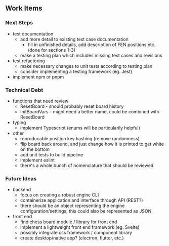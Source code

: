 ## Work Items

### Next Steps
- test documentation
  - add more detail to existing test case documentation
    - fill in unfinished details, add description of FEN positions etc. (done for sections 1-3)
  - make a testing plan which includes missing test cases and revisions
- test refactoring
  - make necessary changes to unit tests according to testing plan
  - consider implementing a testing framework (eg. Jest)
- implement npm or pnpm

### Technical Debt
- functions that need review
  - ResetBoard - should probably reset board history
  - InitBoardVars - might need a better name, could be combined with ResetBoard
- typing
  - implement Typescript (enums will be particularily helpful)
- other
  - reproducable position key hashing (remove randomness)
  - flip board back around, and just change how it is printed to get white on the bottom
  - add unit tests to build pipeline
  - implement eslint
  - there's a whole bunch of nomenclature that should be reviewed

### Future Ideas
- backend
  - focus on creating a robust engine CLI
  - containerize application and interface through API (REST?)
  - there should be an object representing the engine configuration/settings, this could also be represented as JSON 
- front end
  - find chess board module / library for front end
  - implement a lightweight front end framework (eg. Svelte)
  - possibly integrate css framework / component library
  - create desktop/native app? (electron, flutter, etc.)